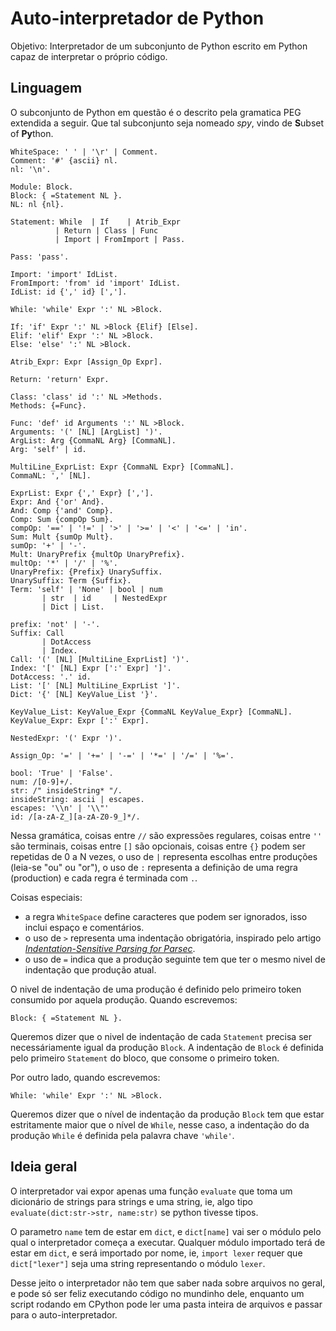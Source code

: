 # Auto-interpretador de Python

Objetivo: Interpretador de um subconjunto de
Python escrito em Python capaz de interpretar
o próprio código.

## Linguagem

O subconjunto de Python em questão é o descrito
pela gramatica PEG extendida a seguir. Que tal
subconjunto seja nomeado _spy_, vindo de **S**ubset of **Py**thon.

```ebnf
WhiteSpace: ' ' | '\r' | Comment.
Comment: '#' {ascii} nl.
nl: '\n'.

Module: Block.
Block: { =Statement NL }.
NL: nl {nl}.

Statement: While  | If    | Atrib_Expr
          | Return | Class | Func
          | Import | FromImport | Pass.

Pass: 'pass'.

Import: 'import' IdList.
FromImport: 'from' id 'import' IdList.
IdList: id {',' id} [','].

While: 'while' Expr ':' NL >Block.

If: 'if' Expr ':' NL >Block {Elif} [Else].
Elif: 'elif' Expr ':' NL >Block.
Else: 'else' ':' NL >Block.

Atrib_Expr: Expr [Assign_Op Expr].

Return: 'return' Expr.

Class: 'class' id ':' NL >Methods.
Methods: {=Func}.

Func: 'def' id Arguments ':' NL >Block.
Arguments: '(' [NL] [ArgList] ')'.
ArgList: Arg {CommaNL Arg} [CommaNL].
Arg: 'self' | id.

MultiLine_ExprList: Expr {CommaNL Expr} [CommaNL].
CommaNL: ',' [NL].

ExprList: Expr {',' Expr} [','].
Expr: And {'or' And}.
And: Comp {'and' Comp}.
Comp: Sum {compOp Sum}.
compOp: '==' | '!=' | '>' | '>=' | '<' | '<=' | 'in'.
Sum: Mult {sumOp Mult}.
sumOp: '+' | '-'.
Mult: UnaryPrefix {multOp UnaryPrefix}.
multOp: '*' | '/' | '%'.
UnaryPrefix: {Prefix} UnarySuffix.
UnarySuffix: Term {Suffix}.
Term: 'self' | 'None' | bool | num
       | str  | id     | NestedExpr
       | Dict | List.

prefix: 'not' | '-'.
Suffix: Call
       | DotAccess
       | Index.
Call: '(' [NL] [MultiLine_ExprList] ')'.
Index: '[' [NL] Expr [':' Expr] ']'.
DotAccess: '.' id.
List: '[' [NL] MultiLine_ExprList ']'.
Dict: '{' [NL] KeyValue_List '}'.

KeyValue_List: KeyValue_Expr {CommaNL KeyValue_Expr} [CommaNL].
KeyValue_Expr: Expr [':' Expr].

NestedExpr: '(' Expr ')'.

Assign_Op: '=' | '+=' | '-=' | '*=' | '/=' | '%='.

bool: 'True' | 'False'.
num: /[0-9]+/.
str: /" insideString* "/.
insideString: ascii | escapes.
escapes: '\\n' | '\\"'
id: /[a-zA-Z_][a-zA-Z0-9_]*/.
```

Nessa gramática, coisas entre `//` são expressões regulares,
coisas entre `''` são terminais, coisas entre `[]` são opcionais,
coisas entre `{}` podem ser repetidas de 0 a N vezes,
o uso de `|` representa escolhas entre produções (leia-se "ou" ou "or"),
o uso de `:` representa a definição de uma regra (production) e cada
regra é terminada com `.`.

Coisas especiais:
 - a regra `WhiteSpace` define caracteres que podem
ser ignorados, isso inclui espaço e comentários.
 - o uso de `>` representa uma indentação obrigatória,
inspirado pelo artigo [_Indentation-Sensitive Parsing for Parsec_](https://osa1.net/papers/indentation-sensitive-parsec.pdf).
 - o uso de `=` indica que a produção seguinte tem que ter o mesmo
nivel de indentação que produção atual.

O nivel de indentação de uma produção é definido
pelo primeiro token consumido por aquela produção.
Quando escrevemos:

```ebnf
Block: { =Statement NL }.
```

Queremos dizer que o nivel de indentação de cada `Statement`
precisa ser necessáriamente igual da produção `Block`.
A indentação de `Block` é definida pelo primeiro `Statement` do bloco,
que consome o primeiro token.

Por outro lado, quando escrevemos:

```ebnf
While: 'while' Expr ':' NL >Block.
```

Queremos dizer que o nível de indentação da produção `Block` tem que estar
estritamente maior que o nível de `While`, nesse caso, a indentação do
da produção `While` é definida pela palavra chave `'while'`.

## Ideia geral

O interpretador vai expor apenas uma função `evaluate`
que toma um dicionário de strings para strings e uma string,
ie, algo tipo `evaluate(dict:str->str, name:str)` se python tivesse tipos.

O parametro `name` tem de estar em `dict`, e `dict[name]`
vai ser o módulo pelo qual o interpretador começa a executar.
Qualquer módulo importado terá de estar em `dict`,
e será importado por nome, ie, `import lexer` requer que
`dict["lexer"]` seja uma string representando o módulo `lexer`.

Desse jeito o interpretador não tem que saber nada sobre arquivos no geral,
e pode só ser feliz executando código no mundinho dele, enquanto um script
rodando em CPython pode ler uma pasta inteira de arquivos e passar para 
o auto-interpretador.
